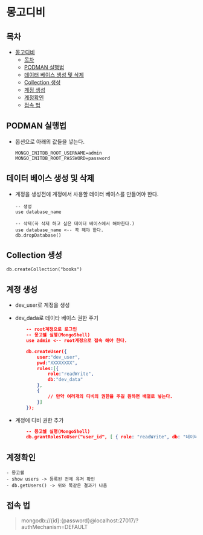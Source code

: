 # 몽고디비

## 목차

- [몽고디비](#몽고디비)
  - [목차](#목차)
  - [PODMAN 실행법](#podman-실행법)
  - [데이터 베이스 생성 및 삭제](#데이터-베이스-생성-및-삭제)
  - [Collection 생성](#collection-생성)
  - [계정 생성](#계정-생성)
  - [계정확인](#계정확인)
  - [접속 법](#접속-법)

## PODMAN 실행법

- 옵션으로 아래의 값들을 넣는다.
  ```
  MONGO_INITDB_ROOT_USERNAME=admin
  MONGO_INITDB_ROOT_PASSWORD=password
  ```

## 데이터 베이스 생성 및 삭제

- 계정을 생성전에 계정에서 사용할 데이터 베이스를 만들어야 한다.

  ```
  -- 생성
  use database_name

  -- 삭제(꼭 삭제 하고 싶은 데이터 베이스에서 해야한다.)
  use database_name <-- 꼭 해야 한다.
  db.dropDatabase()
  ```

## Collection 생성

```
db.createCollection("books")
```

## 계정 생성

- dev_user로 계정을 생성
- dev_dada로 데이타 베이스 권한 주기

  ```JSON
      -- root계정으로 로그인
      -- 몽고쉘 실행(MongoShell)
      use admin <-- root계정으로 접속 해야 한다.

      db.createUser({
          user:"dev_user",
          pwd:"XXXXXXXX",
          roles:[{
              role:"readWrite",
              db:"dev_data"
          },
          {
              // 만약 여러개의 디비의 권한을 주길 원하면 배열로 넣는다.
          }]
      });
  ```

- 계정에 디비 권한 추가

  ```JSON
      -- 몽고쉘 실행(MongoShell)
      db.grantRolesToUser("user_id", [ { role: "readWrite", db: "데이터베이스" } ])
  ```

## 계정확인

```
- 몽고쉘
- show users -> 등록된 전체 유저 확인
- db.getUsers() -> 위와 똑같은 결과가 나옴
```

## 접속 법

> mongodb://{id}:{password}@localhost:27017/?authMechanism=DEFAULT
